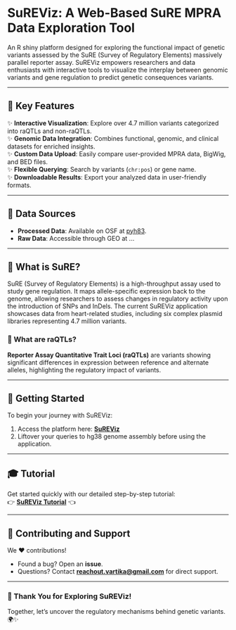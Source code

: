 # SuREViz: A Web-Based SuRE MPRA Data Exploration Tool

An R shiny platform designed for exploring the functional impact of genetic variants assessed by the SuRE (Survey of Regulatory Elements) massively parallel reporter assay. SuREViz empowers researchers and data enthusiasts with interactive tools to visualize the interplay between genomic variants and gene regulation to predict genetic consequences variants.

---

## 🌟 Key Features

✨ **Interactive Visualization**: Explore over 4.7 million variants categorized into raQTLs and non-raQTLs.  
✨ **Genomic Data Integration**: Combines functional, genomic, and clinical datasets for enriched insights.  
✨ **Custom Data Upload**: Easily compare user-provided MPRA data, BigWig, and BED files.  
✨ **Flexible Querying**: Search by variants (`chr:pos`) or gene name.  
✨ **Downloadable Results**: Export your analyzed data in user-friendly formats.  

---

## 🔬 Data Sources

- **Processed Data**: Available on OSF at [pyh83](https://osf.io/pyh83/).  
- **Raw Data**: Accessible through GEO at ...  

---

## 🔬 What is SuRE?

SuRE (Survey of Regulatory Elements) is a high-throughput assay used to study gene regulation. It maps allele-specific expression back to the genome, allowing researchers to assess changes in regulatory activity upon the introduction of SNPs and InDels. The current SuREViz application showcases data from heart-related studies, including six complex plasmid libraries representing 4.7 million variants.  

### 🧬 What are raQTLs?  
**Reporter Assay Quantitative Trait Loci (raQTLs)** are variants showing significant differences in expression between reference and alternate alleles, highlighting the regulatory impact of variants.

---

## 🚀 Getting Started

To begin your journey with SuREViz:  
1. Access the platform here: **[SuREViz](http://192.168.107.99:6197)**  
2. Liftover your queries to hg38 genome assembly before using the application. 

---


## 🎓 Tutorial

Get started quickly with our detailed step-by-step tutorial:  
👉 **[SuREViz Tutorial](https://vartikabisht6197.github.io/SuREViz/SuREVizTutorial.html)** 👈  

---

## 🤝 Contributing and Support  

We ❤️ contributions!  
- Found a bug? Open an **issue**.  
- Questions? Contact **reachout.vartika@gmail.com** for direct support.

---

### 🌟 Thank You for Exploring SuREViz!  
Together, let’s uncover the regulatory mechanisms behind genetic variants. 🌍✨
